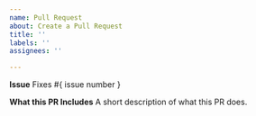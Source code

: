 ```yaml
---
name: Pull Request
about: Create a Pull Request
title: ''
labels: ''
assignees: ''

---
```


**Issue**
Fixes #{ issue number }

**What this PR Includes**
A short description of what this PR does.